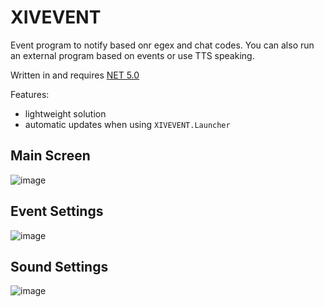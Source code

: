 # XIVEVENT

Event program to notify based onr egex and chat codes. You can also run an external program based on events or use TTS speaking.

Written in and requires [NET 5.0](https://dotnet.microsoft.com/download/dotnet/5.0)

Features:
- lightweight solution
- automatic updates when using `XIVEVENT.Launcher`

## Main Screen
![image](https://user-images.githubusercontent.com/677341/120732960-1a96d680-c49b-11eb-8042-07e284be2e20.png)

## Event Settings
![image](https://user-images.githubusercontent.com/677341/120733014-313d2d80-c49b-11eb-9cda-a9528c1c4406.png)

## Sound Settings
![image](https://user-images.githubusercontent.com/677341/120732982-25516b80-c49b-11eb-9949-5f7add6863a1.png)

